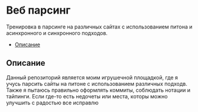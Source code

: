 # Веб парсинг

Тренировка в парсинге на различных сайтах с использованием
питона и асинхронного и синхронного подходов.

- [Описание](#Описание)


## Описание

Данный репозиторий является моим игрушечной площадкой, где я учусь
парсить сайты на питоне с использованием различных подходв. Также
я пытаюсь правильно оформлять коммиты, соблюдать нотации и тайпинги.
Если где-то есть недочеты или места, которы можно улучшить с радостью
все исправлю